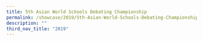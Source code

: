 ```yaml
---
title: 5th Asian World Schools Debating Championship
permalink: /showcase/2019/5th-Asian-World-Schools-Debating-Championship/
description: ""
third_nav_title: "2019"
---
```

